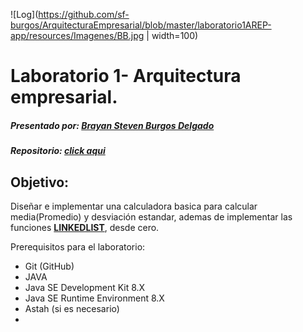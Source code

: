  ![Log](https://github.com/sf-burgos/ArquitecturaEmpresarial/blob/master/laboratorio1AREP-app/resources/Imagenes/BB.jpg | width=100)
 
 
# Laboratorio 1- Arquitectura empresarial.
##### **Presentado por:** **[Brayan Steven Burgos Delgado](https://www.linkedin.com/in/brayan-steven-burgos-delgado-21a9a0178/)**
##### Repositorio: [click aqui](https://github.com/sf-burgos/ArquitecturaEmpresarial/tree/master/laboratorio1AREP-app)

## Objetivo: 
Diseñar e implementar una calculadora basica para calcular media(Promedio) y desviación estandar, ademas de implementar las funciones **[LINKEDLIST](https://www.geeksforgeeks.org/data-structures/linked-list/)**, desde cero.
 
 Prerequisitos para el laboratorio:
  - Git (GitHub)
  - JAVA
  - Java SE Development Kit 8.X
  - Java SE Runtime Environment 8.X
  - Astah (si es necesario)
  - 


